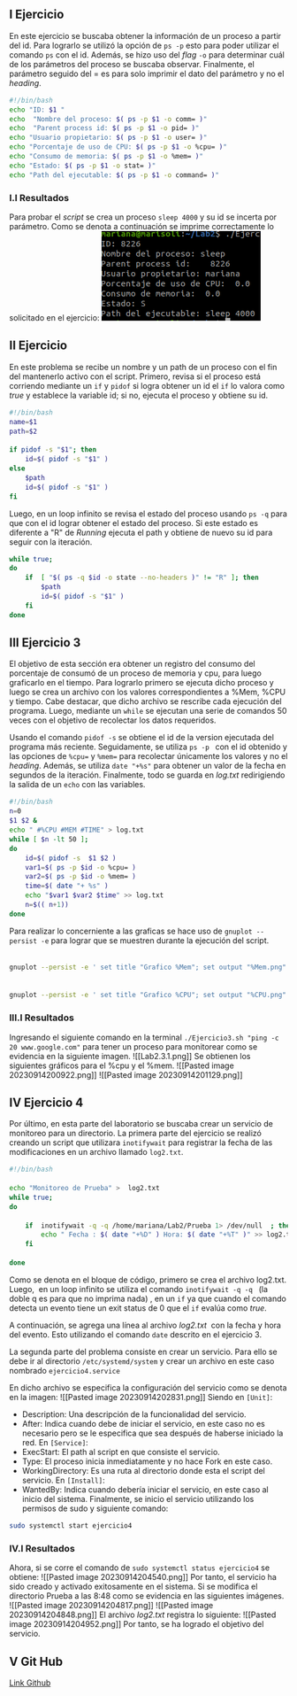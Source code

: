 ## I Ejercicio 

En este ejercicio se buscaba obtener la información de un proceso a partir del id. Para lograrlo se utilizó la opción de `ps -p` esto para poder utilizar el comando `ps` con el id. Además, se hizo uso del *flag* `-o` para determinar cuál de los parámetros del proceso se buscaba observar. Finalmente, el parámetro seguido del = es para solo imprimir el dato del parámetro y no el *heading*.
```bash
#!/bin/bash
echo "ID: $1 "
echo  "Nombre del proceso: $( ps -p $1 -o comm= )"
echo  "Parent process id: $( ps -p $1 -o pid= )"
echo "Usuario propietario: $( ps -p $1 -o user= )"
echo "Porcentaje de uso de CPU: $( ps -p $1 -o %cpu= )"
echo "Consumo de memoria: $( ps -p $1 -o %mem= )"
echo "Estado: $( ps -p $1 -o stat= )"
echo "Path del ejecutable: $( ps -p $1 -o command= )"
```
### I.I Resultados
Para probar el *script* se crea un proceso `sleep 4000` y su id se incerta por parámetro. Como se denota a continuación se imprime correctamente lo solicitado en el ejercicio: 
![alt image](https://github.com/Msolis314/Clases/blob/Msolis314-patch-1/Pasted%20image%2020230914205507.png)

## II Ejercicio 
En este problema se recibe un nombre y un path de un proceso con el fin del mantenerlo activo con el script. Primero, revisa si el proceso está corriendo mediante un `if` y `pidof` si logra obtener un id el `if` lo valora como *true* y establece la variable id; si no, ejecuta el proceso y obtiene su id.
```bash
#!/bin/bash
name=$1
path=$2

if pidof -s "$1"; then
	id=$( pidof -s "$1" )
else
	$path
	id=$( pidof -s "$1" )
fi

```
Luego, en un loop infinito se revisa el estado del proceso usando `ps -q` para que con el id lograr obtener el estado del proceso. Si este estado es diferente a "R" de *Running* ejecuta el path y obtiene de nuevo su id para seguir con la iteración.
```bash
while true;
do
	if  [ "$( ps -q $id -o state --no-headers )" != "R" ]; then
		$path
		id=$( pidof -s "$1" )
	fi
done
```
## III Ejercicio 3 
El objetivo de esta sección era obtener un registro del consumo del porcentaje de consumó de un proceso de memoria y cpu, para luego graficarlo en el tiempo. Para lograrlo primero se ejecuta dicho proceso y luego se crea un archivo con los valores correspondientes a %Mem, %CPU y tiempo. Cabe destacar, que dicho archivo se rescribe cada ejecución del programa. Luego, mediante un `while` se ejecutan una serie de comandos 50 veces con el objetivo de recolectar los datos requeridos.

Usando el comando `pidof -s` se obtiene el id de la version ejecutada del programa más reciente. Seguidamente, se utiliza `ps -p ` con el id obtenido y las opciones de `%cpu=` y `%mem=` para recolectar únicamente los valores y no el *heading*. Además, se utiliza `date "+%s"` para obtener un valor de la fecha en segundos de la iteración. Finalmente, todo se guarda en *log.txt* redirigiendo la salida de un `echo` con las variables.
```bash
#!/bin/bash
n=0
$1 $2 &
echo " #%CPU #MEM #TIME" > log.txt
while [ $n -lt 50 ];
do
	id=$( pidof -s  $1 $2 )
	var1=$( ps -p $id -o %cpu= )
	var2=$( ps -p $id -o %mem= )
	time=$( date "+ %s" )
	echo "$var1 $var2 $time" >> log.txt
	n=$(( n+1))
done
```
Para realizar lo concerniente a las graficas se hace uso de `gnuplot --persist -e`  para lograr que se muestren durante la ejecución del script.
```bash

gnuplot --persist -e ' set title "Grafico %Mem"; set output "%Mem.png" ; set xlabel "tiempo (s)"; set ylabel "Porcentaje %" ; plot "log.txt" u 3:2 title "%Mem" '


gnuplot --persist -e ' set title "Grafico %CPU"; set output "%CPU.png" ; set xlabel "tiempo (s)"; set ylabel "Porcentaje %" ; plot "log.txt" u 3:1 title "%CPU" '

```
### III.I Resultados
Ingresando el siguiente comando en la terminal `./Ejercicio3.sh "ping -c 20 www.google.com"` para tener un proceso para monitorear como se evidencia en la siguiente imagen.
![[Lab2.3.1.png]]
Se obtienen los siguientes gráficos para el %cpu y  el %mem. 
![[Pasted image 20230914200922.png]]
![[Pasted image 20230914201129.png]]
## IV Ejercicio 4
Por último, en esta parte del laboratorio se buscaba crear un servicio de monitoreo para un directorio. La primera parte del ejercicio se realizó creando un script que utilizara `inotifywait` para registrar la fecha de las modificaciones en un archivo llamado `log2.txt`.
```bash
#!/bin/bash

echo "Monitoreo de Prueba" >  log2.txt
while true;
do
	
	if  inotifywait -q -q /home/mariana/Lab2/Prueba 1> /dev/null  ; then
		echo " Fecha : $( date "+%D" ) Hora: $( date "+%T" )" >> log2.txt
	fi

done

```
Como se denota en el bloque de código, primero se crea el archivo log2.txt. Luego,  en un loop infinito se utiliza el comando `inotifywait -q -q ` (la doble q es para que no imprima nada) , en un `if` ya que cuando el comando detecta un evento tiene un exit status de 0 que el `if` evalúa como *true*.

A continuación, se agrega una línea al archivo *log2.txt*  con la fecha y hora del evento. Esto utilizando el comando `date` descrito en el ejercicio 3.

La segunda parte del problema consiste en crear un servicio. Para ello se debe ir al directorio `/etc/systemd/system` y crear un archivo en este caso nombrado `ejercicio4.service`

En dicho archivo se especifica la configuración del servicio como se denota en la imagen:
![[Pasted image 20230914202831.png]]
Siendo en `[Unit]`:
- Description: Una descripción de la funcionalidad del servicio.
- After: Indica cuando debe de iniciar el servicio, en este caso no es necesario pero se le especifica que sea después de haberse iniciado la red.
En `[Service]`:
- ExecStart: El path al script en que consiste el servicio.
- Type: El proceso inicia inmediatamente y no hace Fork en este caso. 
- WorkingDirectory: Es una ruta al directorio donde esta el script del servicio. 
En `[Install]`:
- WantedBy: Indica cuando debería iniciar el servicio, en este caso al inicio del sistema.
Finalmente, se inicio el servicio utilizando los permisos de sudo y siguiente comando:
```bash
sudo systemctl start ejercicio4
```
### IV.I Resultados
Ahora, si se corre el comando de `sudo systemctl status ejercicio4` se obtiene:
![[Pasted image 20230914204540.png]]
Por tanto, el servicio ha sido creado y activado exitosamente en el sistema. 
Si se modifica el directorio Prueba a las 8:48 como se evidencia en las siguientes imágenes.
![[Pasted image 20230914204817.png]]
![[Pasted image 20230914204848.png]]
El archivo *log2.txt* registra lo siguiente:
![[Pasted image 20230914204952.png]]
Por tanto, se ha logrado el objetivo del servicio. 
## V Git Hub
[Link Github](https://github.com/Msolis314/Lab2)
